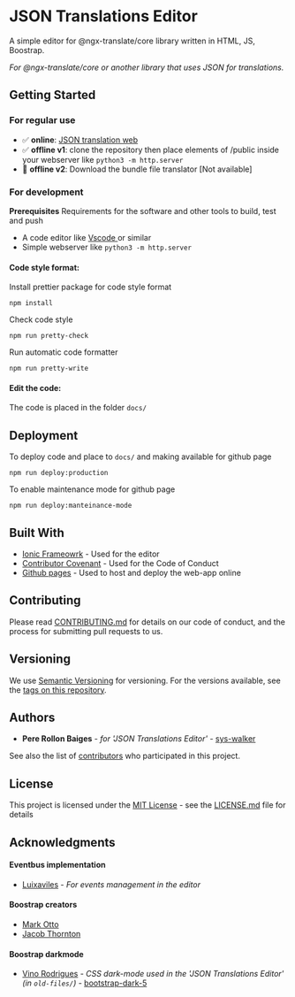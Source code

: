 ﻿# JSON Translations Editor


A simple editor for @ngx-translate/core library  written in HTML, JS, Boostrap.

*For @ngx-translate/core or another library that uses JSON for translations.*

## Getting Started
### For regular use

- :white_check_mark: **online**:  [JSON translation web](https://sys-walker.github.io/json-translations-editor/) 
- :white_check_mark: **offline v1**:  clone the repository then place elements of /public inside your webserver like `python3 -m http.server`
- :red_circle: **offline v2**: Download the bundle file translator [Not available]


### For development
**Prerequisites**
Requirements for the software and other tools to build, test and push 
- A code editor like [Vscode ](https://code.visualstudio.com/) or similar 
- Simple webserver like `python3 -m http.server`


#### Code style format:
Install prettier package for code style format

    npm install

Check code style

    npm run pretty-check

Run automatic code formatter

    npm run pretty-write

#### Edit the code:

The code is placed in the folder `docs/`

## Deployment
To deploy code and place to `docs/` and making available for github page

    npm run deploy:production

To enable maintenance mode for github page

    npm run deploy:manteinance-mode



## Built With
  - [Ionic Frameowrk](https://ionicframework.com/) - Used for the editor
  - [Contributor Covenant](https://www.contributor-covenant.org/) - Used for the Code of Conduct
  - [Github pages](https://pages.github.com/) - Used to host and deploy  the web-app online

## Contributing

Please read [CONTRIBUTING.md](CONTRIBUTING.md) for details on our code
of conduct, and the process for submitting pull requests to us.

## Versioning

We use [Semantic Versioning](http://semver.org/) for versioning. For the versions
available, see the [tags on this repository](https://github.com/sys-walker/json-translations-editor/tags).

## Authors

   - **Pere Rollon Baiges**  - *for 'JSON Translations Editor'* -  [sys-walker](https://github.com/sys-walker)

See also the list of [contributors](https://github.com/sys-walker/json-translations-editor/graphs/contributors) who participated in this project.


## License
This project is licensed under the [MIT License](LICENSE) - see the [LICENSE.md](LICENSE) file for details


## Acknowledgments

#### Eventbus implementation
  - [Luixaviles](https://github.com/luixaviles) - *For events management in the editor*
#### Boostrap creators
  - [Mark Otto](https://github.com/mdo)
  - [Jacob Thornton](https://github.com/fat)
    

#### Boostrap darkmode
  - [Vino Rodrigues](https://github.com/vinorodrigues) - *CSS dark-mode used in the  'JSON Translations Editor' (in `old-files/`)* - [bootstrap-dark-5](https://github.com/vinorodrigues/bootstrap-dark-5)
